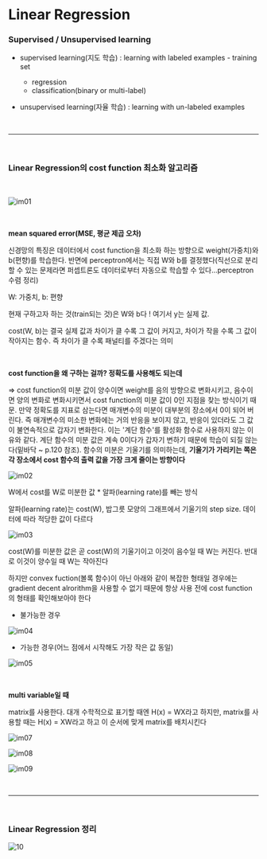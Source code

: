 # Linear Regression

### Supervised / Unsupervised learning

* supervised learning(지도 학습) : learning with labeled examples - training set
  - regression
  - classification(binary or multi-label)



* unsupervised learning(자율 학습) : learning with un-labeled examples

<br>

-----

<br>

### Linear Regression의 cost function 최소화 알고리즘

</br>

![im01](./01.jpg)



</br>

**mean squared error(MSE, 평균 제곱 오차)**

신경망의 특징은 데이터에서 cost function을 최소화 하는 방향으로 weight(가중치)와 b(편향)를 학습한다. 반면에 perceptron에서는 직접 W와 b를 결정했다(직선으로 분리할 수 있는 문제라면 퍼셉트론도 데이터로부터 자동으로 학습할 수 있다...perceptron 수렴 정리)

W: 가중치, b: 편향

현재 구하고자 하는 것(train되는 것)은 W와 b다 ! 여기서 y는 실제 값. 

cost(W, b)는 결국 실제 값과 차이가 클 수록 그 값이 커지고, 차이가 작을 수록 그 값이 작아지는 함수. 즉 차이가 클 수록 패널티를 주겠다는 의미

</br>

**cost function을 왜 구하는 걸까? 정확도를 사용해도 되는데**

=> cost function의 미분 값이 양수이면 weight를 음의 방향으로 변화시키고, 음수이면 양의 변화로 변화시키면서 cost function의 미분 값이 0인 지점을 찾는 방식이기 때문. 만약 정확도를 지표로 삼는다면 매개변수의 미분이 대부분의 장소에서 0이 되어 버린다. 즉 매개변수의 미소한 변화에는 거의 반응을 보이지 않고, 반응이 있더라도 그 값이 불연속적으로 갑자기 변화한다. 이는 '계단 함수'를 활성화 함수로 사용하지 않는 이유와 같다. 계단 함수의 미분 값은 계속 0이다가 갑자기 변하기 때문에 학습이 되질 않는다(밑바닥 ~ p.120 참조). 함수의 미분은 기울기를 의미하는데, **기울기가 가리키는 쪽은 각 장소에서 cost 함수의 출력 값을 가장 크게 줄이는 방향이다**



![im02](./02.jpg)



W에서 cost를 W로 미분한 값 * 알파(learning rate)를 빼는 방식

알파(learning rate)는 cost(W), 밥그릇 모양의 그래프에서 기울기의 step size. 데이터에 따라 적당한 값이 다르다



![im03](./03.jpg)



cost(W)를 미분한 값은 곧 cost(W)의 기울기이고 이것이 음수일 때 W는 커진다. 반대로 이것이 양수일 때 W는 작아진다



하지만 convex fuction(볼록 함수)이 아닌 아래와 같이 복잡한 형태일 경우에는 gradient decent alrorithm을 사용할 수 없기 때문에 항상 사용 전에 cost function의 형태를 확인해보아야 한다



* 불가능한 경우

![im04](./04.jpg)

* 가능한 경우(어느 점에서 시작해도 가장 작은 값 동일)

![im05](./05.jpg)





</br>

**multi variable일 때**

matrix를 사용한다. 대개 수학적으로 표기할 때엔 H(x) = WX라고 하지만, matrix를 사용할 때는 H(x) = XW라고 하고 이 순서에 맞게 matrix를 배치시킨다

![im07](./07.jpg)

![im08](./08.jpg)

![im09](./09.jpg)



<br>

------

<br>

### Linear Regression 정리



![10](./10.jpg)